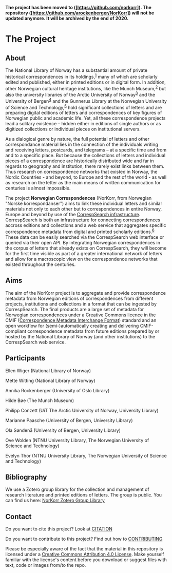 **The project has been moved to ([https://github.com/norkorr]). The repository ([https://github.com/arockenberger/NorKorr]) will not be updated anymore. It will be archived by the end of 2020.**

# The Project
## About

The National Library of Norway has a substantial amount of private historical correspondences in its holdings,<sup>[1](#NBnrLetters)</sup> many of which are scholarly edited and published, either in printed editions or in digital form. In addition, other Norwegian cultural heritage institutions, like the Munch Museum,<sup>[2](#MMnrLetters)</sup> but also the university libraries of the Arctic University of Norway<sup>[3](#UiTnrLetters)</sup>  and the University of Bergen<sup>[4](#UiBnrLetters)</sup>  and the Gunnerus Library at the Norwegian University of Science and Technology,<sup>[5](#NTNUnrLetters)</sup>  hold significant collections of letters and are preparing digital editions of letters and correspondences of key figures of Norwegian public and academic life. Yet, all these correspondence projects lead a solitary existence – hidden either in editions of single authors or as digitized collections or individual pieces on institutional servers.

As a dialogical genre by nature, the full potential of letters and other correspondance material lies in the connection of the individuals writing and receiving letters, postcards, and telegrams – at a specific time and from and to a specific place. But because the collections of letters and individual pieces of a correspondence are historically distributed wide and far in regards to geography and institution, there rarely exist links between them. Thus research on correspondence networks that existed in Norway, the Nordic Countries - and beyond, to Europe and the rest of the world - as well as research on the letter as the main means of written communication for centuries is almost impossible.

The project **Norwegian Correspondences** (NorKorr, from Norwegian "Norske korrespondanser") aims to link these individual letters and similar materials not only to each other but to correspondences in entire Norway, Europe and beyond by use of the [CorrespSearch infrastructure](https://correspsearch.net/index.xql). CorrespSearch is both an infrastructure for connecting correspondences accross editions and collections and a web service that aggregates specific correspondence metadata from digital and printed scholarly editions.<sup>[6](#Dumont1)</sup> These data can be easily searched via the CorrespSearch web interface or queried via their open API. By integrating Norwegian correspondences in the corpus of letters that already exists on CorrespSearch, they will become for the first time visible as part of a greater international network of letters and allow for a macroscopic view on the correspondence networks that existed throughout the centuries.

## Aims

The aim of the NorKorr project is to aggregate and provide correspondence metadata from Norwegian editions of correspondences from different projects, institutions and collections in a format that can be ingested by CorrespSearch. The final products are a large set of metadata for Norwegian correspondences under a Creative Commons licence in the CMIF ([Correspondence Metadata Interchange Format](https://github.com/TEI-Correspondence-SIG/CMIF)) standard and an open workflow for (semi-)automatically creating and delivering CMIF-compliant correspondence metadata from future editions prepared by or hosted by the National Library of Norway (and other institutions) to the CorrespSearch web service.

## Participants

Ellen Wiger (National Library of Norway)

Mette Witting (National Library of Norway)

Annika Rockenberger (University of Oslo Library)

Hilde Bøe (The Munch Museum)

Philipp Conzett (UiT The Arctic University of Norway, University Library)

Marianne Paasche (University of Bergen, University Library)

Ola Søndenå (University of Bergen, University Library)

Ove Wolden (NTNU University Library, The Norwegian University of Science and Technology)

Evelyn Thor (NTNU University Library, The Norwegian University of Science and Technology)

## Bibliography

We use a Zotero group library for the collection and management of research literature and printed editions of letters. The group is public. You can find us here: [NorKorr Zotero Group Library](https://www.zotero.org/groups/2214573/norkorr)

## Contact

Do you want to cite this project? Look at [CITATION](CITATION.txt)

Do you want to contribute to this project? Find out how to [CONTRIBUTING](CONTRIBUTING.txt)

Please be especially aware of the fact that the material in this repository is licensed under a [Creative Commons Attribution 4.0 License](LICENSE.txt). Make yourself familiar with the license's content before you download or suggest files with text, code or images from/to the repo.
